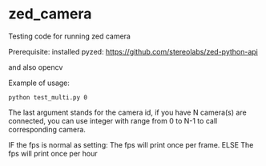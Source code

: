 # zed_camera

Testing code for running zed camera

Prerequisite:
installed pyzed:
https://github.com/stereolabs/zed-python-api

and also opencv

Example of usage:
```
python test_multi.py 0
```
The last argument stands for the camera id, if you have N camera(s) are connected, you can use integer with range from 0 to N-1 to call corresponding camera. 

IF the fps is normal as setting:
  The fps will print once per frame.
ELSE
  The fps will print once per hour
